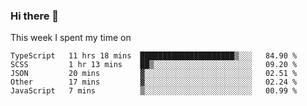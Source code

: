### Hi there 👋

<!--
**qiruohan/qiruohan** is a ✨ _special_ ✨ repository because its `README.md` (this file) appears on your GitHub profile.

Here are some ideas to get you started:

- 🔭 I’m currently working on ...
- 🌱 I’m currently learning ...
- 👯 I’m looking to collaborate on ...
- 🤔 I’m looking for help with ...
- 💬 Ask me about ...
- 📫 How to reach me: ...
- 😄 Pronouns: ...
- ⚡ Fun fact: ...
-->

This week I spent my time on 
<!--START_SECTION:waka-->
```text
TypeScript   11 hrs 18 mins  █████████████████████▒░░░   84.90 % 
SCSS         1 hr 13 mins    ██▒░░░░░░░░░░░░░░░░░░░░░░   09.20 % 
JSON         20 mins         ▓░░░░░░░░░░░░░░░░░░░░░░░░   02.51 % 
Other        17 mins         ▓░░░░░░░░░░░░░░░░░░░░░░░░   02.24 % 
JavaScript   7 mins          ▒░░░░░░░░░░░░░░░░░░░░░░░░   00.99 % 
```
<!--END_SECTION:waka-->
